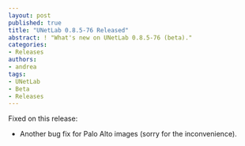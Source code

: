 ```yaml
---
layout: post
published: true
title: "UNetLab 0.8.5-76 Released"
abstract: ! "What's new on UNetLab 0.8.5-76 (beta)."
categories:
- Releases
authors:
- andrea
tags:
- UNetLab
- Beta
- Releases
---
```

Fixed on this release:

* Another bug fix for Palo Alto images (sorry for the inconvenience).
